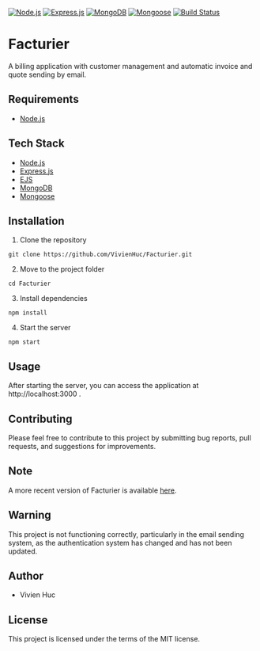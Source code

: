 [![Node.js](https://img.shields.io/badge/Node.js-brightgreen.svg?logo=node.js&style=flat-square)](https://nodejs.org/)
[![Express.js](https://img.shields.io/badge/Express.js-brightgreen.svg?logo=express&style=flat-square)](https://expressjs.com/)
[![MongoDB](https://img.shields.io/badge/MongoDB-brightgreen.svg?logo=mongodb&style=flat-square)](https://www.mongodb.com/)
[![Mongoose](https://img.shields.io/badge/Mongoose-brightgreen.svg?logo=mongoose&style=flat-square)](https://mongoosejs.com/)
[![Build Status](https://img.shields.io/badge/build-not%20passing-red.svg?style=flat-square)](#)

# Facturier
A billing application with customer management and automatic invoice and quote sending by email.

## Requirements
- [Node.js](https://nodejs.org/)

## Tech Stack
- [Node.js](https://nodejs.org/)
- [Express.js](https://expressjs.com/)
- [EJS](https://ejs.co/)
- [MongoDB](https://www.mongodb.com/)
- [Mongoose](https://mongoosejs.com/)

## Installation

1. Clone the repository

``` git clone https://github.com/VivienHuc/Facturier.git ```

2. Move to the project folder

``` cd Facturier ```

3. Install dependencies

``` npm install ```

4. Start the server

```npm start ```

## Usage
After starting the server, you can access the application at http://localhost:3000 .

## Contributing
Please feel free to contribute to this project by submitting bug reports, pull requests, and suggestions for improvements.

## Note
A more recent version of Facturier is available [here](https://github.com/VivienHuc/React_Facturier).

## Warning
This project is not functioning correctly, particularly in the email sending system, as the authentication system has changed and has not been updated.

## Author
- Vivien Huc

## License
This project is licensed under the terms of the MIT license.
